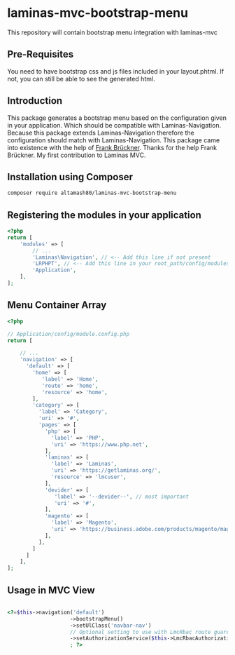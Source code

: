 # laminas-mvc-bootstrap-menu
This repository will contain bootstrap menu integration with laminas-mvc

## Pre-Requisites
You need to have bootstrap css and js files included in your layout.phtml. If not, you can still be able to see the generated html.

## Introduction

This package generates a bootstrap menu based on the configuration given in your application. 
Which should be compatible with Laminas-Navigation. Because this package extends Laminas-Navigation therefore the configuration 
should match with Laminas-Navigation. This package came into existence with the help of [Frank Brückner](https://discourse.laminas.dev/u/froschdesign).
Thanks for the help Frank Brückner. My first contribution to Laminas MVC. 

## Installation using Composer
```bash
composer require altamash80/laminas-mvc-bootstrap-menu
```

## Registering the modules in your application

```php
<?php
return [
    'modules' => [
        // ...
        'Laminas\Navigation', // <-- Add this line if not present
        'LRPHPT', // <-- Add this line in your root_path/config/modules.config.php file
        'Application',
    ],
];
```

## Menu Container Array
```php
<?php

// Application/config/module.config.php
return [

    // ...
    'navigation' => [
      'default' => [
        'home' => [
           'label' => 'Home',
           'route' => 'home',
           'resource' => 'home',
        ],
        'category' => [
          'label' => 'Category',
          'uri' => '#',
          'pages' => [
            'php' => [
              'label' => 'PHP',
              'uri' => 'https://www.php.net',
            ],
            'laminas' => [
              'label' => 'Laminas',
              'uri' => 'https://getlaminas.org/',
              'resource' => 'lmcuser',
            ],
            'devider' => [
               'label' => '--devider--', // most important
               'uri' => '#',
            ],
            'magento' => [
              'label' => 'Magento',
              'uri' => 'https://business.adobe.com/products/magento/magento-commerce.html',
            ],
          ],
        ]
      ]
    ],
];

```

## Usage in MVC View

```php

<?=$this->navigation('default')
                    ->bootstrapMenu()
                    ->setUlClass('navbar-nav')
                    // Optional setting to use with LmcRbac route guard.
                    ->setAuthorizationService($this->LmcRbacAuthorizationServiceHelper())
                    ; ?>
```
 
